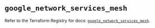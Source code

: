 # `google_network_services_mesh`

Refer to the Terraform Registry for docs: [`google_network_services_mesh`](https://registry.terraform.io/providers/hashicorp/google/6.29.0/docs/resources/network_services_mesh).
